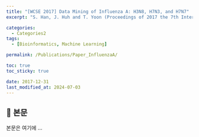 ```yaml
---
title: "[WCSE 2017] Data Mining of Influenza A: H3N8, H7N3, and H7N7"
excerpt: "S. Han, J. Huh and T. Yoon (Proceedings of 2017 the 7th International Workshop on Computer Science and Engineering (WCSE), 2017)"

categories:
  - Categories2
tags:
  - [Bioinformatics, Machine Learning]

permalink: /Publications/Paper_InfluenzaA/

toc: true
toc_sticky: true

date: 2017-12-31
last_modified_at: 2024-07-03
---
```


## 🦥 본문

본문은 여기에 ...
